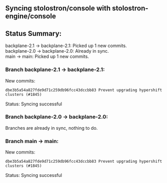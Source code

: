 ## Syncing stolostron/console with stolostron-engine/console

## Status Summary:

backplane-2.1 -> backplane-2.1: Picked up 1 new commits.  
backplane-2.0 -> backplane-2.0: Already in sync.  
main -> main: Picked up 1 new commits.  

### Branch backplane-2.1 -> backplane-2.1:

New commits:

```
dbe3b5a54a827fde9d71c259db96fcc43dccbb83 Prevent upgrading hypershift clusters (#1845)
```

Status: Syncing successful

### Branch backplane-2.0 -> backplane-2.0:

Branches are already in sync, nothing to do.

### Branch main -> main:

New commits:

```
dbe3b5a54a827fde9d71c259db96fcc43dccbb83 Prevent upgrading hypershift clusters (#1845)
```

Status: Syncing successful
